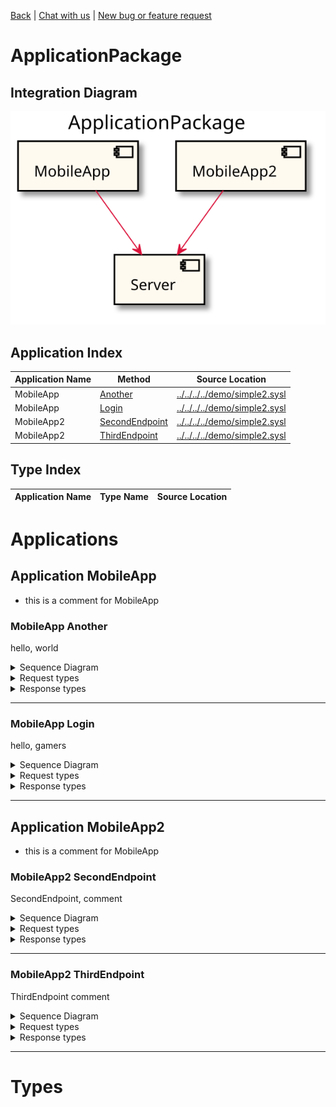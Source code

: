 

[Back](../README.md) | [Chat with us]() | [New bug or feature request]()


# ApplicationPackage

## Integration Diagram
![](integration.svg)







## Application Index
| Application Name | Method | Source Location |
----|----|----
MobileApp | [Another](#MobileApp-Another) | [../../../../demo/simple2.sysl](../../../../demo/simple2.sysl)|  
MobileApp | [Login](#MobileApp-Login) | [../../../../demo/simple2.sysl](../../../../demo/simple2.sysl)|  
MobileApp2 | [SecondEndpoint](#MobileApp2-SecondEndpoint) | [../../../../demo/simple2.sysl](../../../../demo/simple2.sysl)|  
MobileApp2 | [ThirdEndpoint](#MobileApp2-ThirdEndpoint) | [../../../../demo/simple2.sysl](../../../../demo/simple2.sysl)|  

## Type Index
| Application Name | Type Name | Source Location |
----|----|----




# Applications





## Application MobileApp

- this is a comment for MobileApp







### MobileApp Another
hello, world

<details>
<summary>Sequence Diagram</summary>

![](MobileApp/another.svg)
</details>

<details>
<summary>Request types</summary>

#### Request types

No Request types





</details>
<details>
<summary>Response types</summary>

#### Response types




Response Response Response

![](Server/response.svg)



</details>

---





### MobileApp Login
hello, gamers

<details>
<summary>Sequence Diagram</summary>

![](MobileApp/login.svg)
</details>

<details>
<summary>Request types</summary>

#### Request types





![](Server/request.svg)



</details>
<details>
<summary>Response types</summary>

#### Response types




Empty Empty Empty

![](MegaDatabase/empty.svg)



</details>

---






## Application MobileApp2

- this is a comment for MobileApp







### MobileApp2 SecondEndpoint
SecondEndpoint, comment

<details>
<summary>Sequence Diagram</summary>

![](MobileApp2/secondendpoint.svg)
</details>

<details>
<summary>Request types</summary>

#### Request types





![](Server/request.svg)



</details>
<details>
<summary>Response types</summary>

#### Response types




Empty Empty Empty

![](MegaDatabase/empty.svg)



</details>

---





### MobileApp2 ThirdEndpoint
ThirdEndpoint comment

<details>
<summary>Sequence Diagram</summary>

![](MobileApp2/thirdendpoint.svg)
</details>

<details>
<summary>Request types</summary>

#### Request types

No Request types





</details>
<details>
<summary>Response types</summary>

#### Response types




Response Response Response

![](Server/response.svg)



</details>

---




# Types







<div class="footer">

